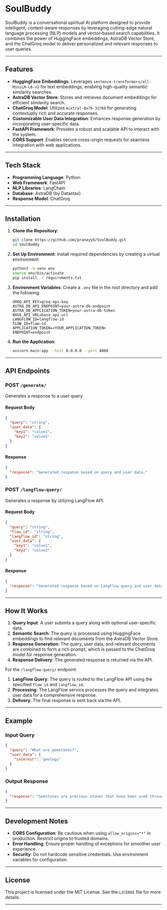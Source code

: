 # SoulBuddy

SoulBuddy is a conversational spiritual AI platform designed to provide intelligent, context-aware responses by leveraging cutting-edge natural language processing (NLP) models and vector-based search capabilities. It combines the power of HuggingFace embeddings, AstraDB Vector Store, and the ChatGroq model to deliver personalized and relevant responses to user queries.

---

## Features

- **HuggingFace Embeddings**: Leverages `sentence-transformers/all-MiniLM-L6-v2` for text embeddings, enabling high-quality semantic similarity searches.
- **AstraDB Vector Store**: Stores and retrieves document embeddings for efficient similarity search.
- **ChatGroq Model**: Utilizes `mixtral-8x7b-32768` for generating contextually rich and accurate responses.
- **Customizable User Data Integration**: Enhances response generation by incorporating user-specific data.
- **FastAPI Framework**: Provides a robust and scalable API to interact with the system.
- **CORS Support**: Enables secure cross-origin requests for seamless integration with web applications.

---

## Tech Stack

- **Programming Language**: Python
- **Web Framework**: FastAPI
- **NLP Libraries**: LangChain
- **Database**: AstraDB (by Datastax)
- **Response Model**: ChatGroq

---

## Installation

1. **Clone the Repository**:

   ```bash
   git clone https://github.com/pranayyb/SoulBuddy.git
   cd SoulBuddy
   ```

2. **Set Up Environment**:
   Install required dependencies by creating a virtual environment:

   ```bash
   python3 -m venv env
   source env/bin/activate
   pip install -r requirements.txt
   ```

3. **Environment Variables**:
   Create a `.env` file in the root directory and add the following:

   ```env
   GROQ_API_KEY=groq-api-key
   ASTRA_DB_API_ENDPOINT=your-astra-db-endpoint
   ASTRA_DB_APPLICATION_TOKEN=your-astra-db-token
   BASE_API_URL=base-api-url
   LANGFLOW_ID=langflow-id
   FLOW_ID=flow-id
   APPLICATION_TOKEN=<YOUR_APPLICATION_TOKEN>
   ENDPOINT=endpoint
   ```

4. **Run the Application**:

   ```bash
   uvicorn main:app --host 0.0.0.0 --port 8000
   ```

---

## API Endpoints

### **POST** `/generate/`

Generates a response to a user query.

#### Request Body

```json
{
  "query": "string",
  "user_data": {
    "key1": "value1",
    "key2": "value2"
  }
}
```

#### Response

```json
{
  "response": "Generated response based on query and user data."
}
```

### **POST** `/langflow-query/`

Generates a response by utilizing LangFlow API.

#### Request Body

```json
{
  "query": "string",
  "flow_id": "string",
  "langflow_id": "string",
  "user_data": {
    "key1": "value1",
    "key2": "value2"
  }
}
```

#### Response

```json
{
  "response": "Generated response based on LangFlow query and user data."
}
```

---

## How It Works

1. **Query Input**: A user submits a query along with optional user-specific data.
2. **Semantic Search**: The query is processed using HuggingFace embeddings to find relevant documents from the AstraDB Vector Store.
3. **Response Generation**: The query, user data, and relevant documents are combined to form a rich prompt, which is passed to the ChatGroq model for response generation.
4. **Response Delivery**: The generated response is returned via the API.

For the `/langflow-query/` endpoint:

1. **LangFlow Query**: The query is routed to the LangFlow API using the specified `flow_id` and `langflow_id`.
2. **Processing**: The LangFlow service processes the query and integrates user data for a comprehensive response.
3. **Delivery**: The final response is sent back via the API.

---

## Example

### Input Query

```json
{
  "query": "What are gemstones?",
  "user_data": {
    "interest": "geology"
  }
}
```

### Output Response

```json
{
  "response": "Gemstones are precious stones that have been used throughout history for healing and spiritual rituals. They are considered to be storehouses of empowerment, transmitting their power to wearers through contact with their bodies. This power can be beneficial or detrimental, depending on how the gemstone is used. All gemstones have magnetic powers in varying degrees, and many of them are believed to have therapeutic cures due to the vibrations and frequencies they emit.\n\nA life stone, specifically, is a gemstone for the Lagna lord, which can be worn throughout a person's life to experience its mystic powers. Wearing a life stone can remove obstacles and bless an individual with happiness, success, and prosperity."
}
```

---

## Development Notes

- **CORS Configuration**: Be cautious when using `allow_origins="*"` in production. Restrict origins to trusted domains.
- **Error Handling**: Ensure proper handling of exceptions for smoother user experience.
- **Security**: Do not hardcode sensitive credentials. Use environment variables for configuration.

---

## License

This project is licensed under the MIT License. See the `LICENSE` file for more details.

---
